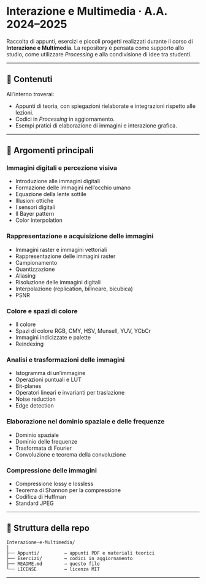 # Interazione e Multimedia · A.A. 2024–2025

Raccolta di appunti, esercizi e piccoli progetti realizzati durante il corso di **Interazione e Multimedia**.
La repository è pensata come supporto allo studio, come utilizzare *Processing* e alla condivisione di idee tra studenti.

---

## 🧠 Contenuti

All’interno troverai:

* Appunti di teoria, con spiegazioni rielaborate e integrazioni rispetto alle lezioni.
* Codici in *Processing* in aggiornamento.
* Esempi pratici di elaborazione di immagini e interazione grafica.

---

## 🧩 Argomenti principali

### Immagini digitali e percezione visiva

* Introduzione alle immagini digitali
* Formazione delle immagini nell’occhio umano
* Equazione della lente sottile
* Illusioni ottiche
* I sensori digitali
* Il Bayer pattern
* Color interpolation

### Rappresentazione e acquisizione delle immagini

* Immagini raster e immagini vettoriali
* Rappresentazione delle immagini raster
* Campionamento
* Quantizzazione
* Aliasing
* Risoluzione delle immagini digitali
* Interpolazione (replication, bilineare, bicubica)
* PSNR

### Colore e spazi di colore

* Il colore
* Spazi di colore RGB, CMY, HSV, Munsell, YUV, YCbCr
* Immagini indicizzate e palette
* Reindexing

### Analisi e trasformazioni delle immagini

* Istogramma di un’immagine
* Operazioni puntuali e LUT
* Bit-planes
* Operatori lineari e invarianti per traslazione
* Noise reduction
* Edge detection

### Elaborazione nel dominio spaziale e delle frequenze

* Dominio spaziale
* Dominio delle frequenze
* Trasformata di Fourier
* Convoluzione e teorema della convoluzione

### Compressione delle immagini

* Compressione lossy e lossless
* Teorema di Shannon per la compressione
* Codifica di Huffman
* Standard JPEG

---

## 💾 Struttura della repo

```
Interazione-e-Multimedia/
│
├── Appunti/         → appunti PDF e materiali teorici
├── Esercizi/        → codici in aggiornamento
├── README.md        → questo file
└── LICENSE          → licenza MIT
```

---

